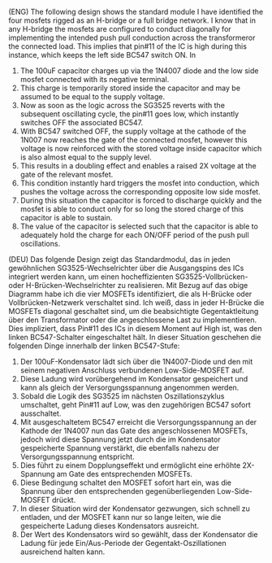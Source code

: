 (ENG) The following design shows the standard module  I have identified the four mosfets rigged as an H-bridge or a full bridge network. I know that in any H-bridge the mosfets are configured to conduct diagonally for implementing the intended push pull conduction across the transformeror the connected load. This implies that pin#11 of the IC is high during this instance, which keeps the left side BC547 switch ON. In 
1) The 100uF capacitor charges up via the 1N4007 diode and the low side mosfet connected with its negative terminal.
2) This charge is temporarily stored inside the capacitor and may be assumed to be equal to the supply voltage.
3) Now as soon as the logic across the SG3525 reverts with the subsequent oscillating cycle, the pin#11 goes low, which instantly switches OFF the associated BC547.
4) With BC547 switched OFF, the supply voltage at the cathode of the 1N007 now reaches the gate of the connected mosfet, however this voltage is now reinforced with the stored voltage inside capacitor which is also almost equal to the supply level.
5) This results in a doubling effect and enables a raised 2X voltage at the gate of the relevant mosfet.
6) This condition instantly hard triggers the mosfet into conduction, which pushes the voltage across the corresponding opposite low side mosfet.
7) During this situation the capacitor is forced to discharge quickly and the mosfet is able to conduct only for so long the stored charge of this capacitor is able to sustain.
8) The value of the capacitor is selected such that the capacitor is able to adequately hold the charge for each ON/OFF period of the push pull oscillations.




(DEU) Das folgende Design zeigt das Standardmodul, das in jeden gewöhnlichen SG3525-Wechselrichter über die Ausgangspins des ICs integriert werden kann, um einen hocheffizienten SG3525-Vollbrücken- oder H-Brücken-Wechselrichter zu realisieren. Mit Bezug auf das obige Diagramm habe ich die vier MOSFETs identifiziert, die als H-Brücke oder Vollbrücken-Netzwerk verschaltet sind. Ich weiß, dass in jeder H-Brücke die MOSFETs diagonal geschaltet sind, um die beabsichtigte Gegentaktleitung über den Transformator oder die angeschlossene Last zu implementieren. Dies impliziert, dass Pin#11 des ICs in diesem Moment auf High ist, was den linken BC547-Schalter eingeschaltet hält.  In dieser Situation geschehen die folgenden Dinge innerhalb der linken BC547-Stufe:
1) Der 100uF-Kondensator lädt sich über die 1N4007-Diode und den mit seinem negativen Anschluss verbundenen Low-Side-MOSFET auf.
2) Diese Ladung wird vorübergehend im Kondensator gespeichert und kann als gleich der Versorgungsspannung angenommen werden.
3) Sobald die Logik des SG3525 im nächsten Oszillationszyklus umschaltet, geht Pin#11 auf Low, was den zugehörigen BC547 sofort ausschaltet.
4) Mit ausgeschaltetem BC547 erreicht die Versorgungsspannung an der Kathode der 1N4007 nun das Gate des angeschlossenen MOSFETs, jedoch wird diese Spannung jetzt durch die im Kondensator gespeicherte Spannung verstärkt, die ebenfalls nahezu der Versorgungsspannung entspricht.
5) Dies führt zu einem Dopplungseffekt und ermöglicht eine erhöhte 2X-Spannung am Gate des entsprechenden MOSFETs.
6) Diese Bedingung schaltet den MOSFET sofort hart ein, was die Spannung über den entsprechenden gegenüberliegenden Low-Side-MOSFET drückt.
7) In dieser Situation wird der Kondensator gezwungen, sich schnell zu entladen, und der MOSFET kann nur so lange leiten, wie die gespeicherte Ladung dieses Kondensators ausreicht.
8) Der Wert des Kondensators wird so gewählt, dass der Kondensator die Ladung für jede Ein/Aus-Periode der Gegentakt-Oszillationen ausreichend halten kann.

